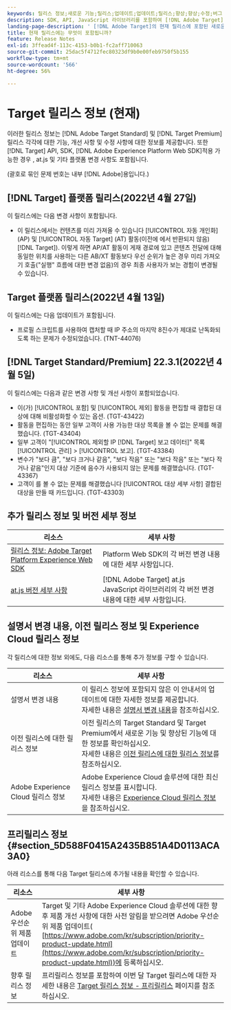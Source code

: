 ```yaml
---
keywords: 릴리스 정보;새로운 기능;릴리스;업데이트;업데이트;릴리스;향상;향상;수정;버그 수정;업데이트
description: SDK, API, JavaScript 라이브러리를 포함하여 [!DNL Adobe Target]의 현재 릴리스에 포함된 새로운 기능 및 개선, 수정 사항에 대해 알아봅니다.
landing-page-description: ' [!DNL Adobe Target]의 현재 릴리스에 포함된 새로운 기능, 개선 사항 및 수정 사항에 대해 알아봅니다.'
title: 현재 릴리스에는 무엇이 포함됩니까?
feature: Release Notes
exl-id: 3ffead4f-113c-4153-b0b1-fc2aff710063
source-git-commit: 25dac5f4712fec80323df9b0e00feb9750f5b155
workflow-type: tm+mt
source-wordcount: '566'
ht-degree: 56%

---
```


# Target 릴리스 정보 (현재)

이러한 릴리스 정보는 [!DNL Adobe Target Standard] 및 [!DNL Target Premium] 릴리스 각각에 대한 기능, 개선 사항 및 수정 사항에 대한 정보를 제공합니다. 또한 [!DNL Target] API, SDK, [!DNL Adobe Experience Platform Web SDK]적용 가능한 경우 , at.js 및 기타 플랫폼 변경 사항도 포함됩니다.

(괄호로 묶인 문제 번호는 내부 [!DNL Adobe]용입니다.)

## [!DNL Target] 플랫폼 릴리스(2022년 4월 27일)

이 릴리스에는 다음 변경 사항이 포함됩니다.

* 이 릴리스에서는 컨텐츠를 미리 가져올 수 있습니다 [!UICONTROL 자동 개인화] (AP) 및 [!UICONTROL 자동 Target] (AT) 활동(이전에 에서 반환되지 않음) [!DNL Target]). 이렇게 하면 AP/AT 활동이 게재 경로에 있고 콘텐츠 전달에 대해 동일한 위치를 사용하는 다른 AB/XT 활동보다 우선 순위가 높은 경우 미리 가져오기 호출(&quot;실행&quot; 흐름에 대한 변경 없음)의 경우 최종 사용자가 보는 경험이 변경될 수 있습니다.

## Target 플랫폼 릴리스(2022년 4월 13일)

이 릴리스에는 다음 업데이트가 포함됩니다.

* 프로필 스크립트를 사용하여 캡처할 때 IP 주소의 마지막 8진수가 제대로 난독화되도록 하는 문제가 수정되었습니다. (TNT-44076)

## [!DNL Target Standard/Premium] 22.3.1(2022년 4월 5일)

이 릴리스에는 다음과 같은 변경 사항 및 개선 사항이 포함되었습니다.

* 이(가) [!UICONTROL 포함] 및 [!UICONTROL 제외] 활동을 편집할 때 결합된 대상에 대해 비활성화할 수 있는 옵션. (TGT-43422)
* 활동을 편집하는 동안 일부 고객이 사용 가능한 대상 목록을 볼 수 없는 문제를 해결했습니다. (TGT-43404)
* 일부 고객이 &quot;[!UICONTROL 제외할 IP [!DNL Target] 보고 데이터]&quot; 목록 [!UICONTROL 관리] > [!UICONTROL 보고]. (TGT-43384)
* 변수가 &quot;보다 큼&quot;, &quot;보다 크거나 같음&quot;, &quot;보다 작음&quot; 또는 &quot;보다 작음&quot; 또는 &quot;보다 작거나 같음&quot;인지 대상 기준에 음수가 사용되지 않는 문제를 해결했습니다. (TGT-43367)
* 고객이 를 볼 수 없는 문제를 해결했습니다 [!UICONTROL 대상 세부 사항] 결합된 대상을 만들 때 카드입니다. (TGT-43303)

## 추가 릴리스 정보 및 버전 세부 정보

| 리소스 | 세부 사항 |
|--- |--- |
| [릴리스 정보: Adobe Target Platform Experience Web SDK](https://experienceleague.adobe.com/docs/experience-platform/edge/release-notes.html?lang=ko_KR) | Platform Web SDK의 각 버전 변경 내용에 대한 세부 사항입니다. |
| [at.js 버전 세부 사항](/help/main/c-implementing-target/c-implementing-target-for-client-side-web/target-atjs-versions.md) | [!DNL Adobe Target] at.js JavaScript 라이브러리의 각 버전 변경 내용에 대한 세부 사항입니다. |

## 설명서 변경 내용, 이전 릴리스 정보 및 Experience Cloud 릴리스 정보

각 릴리스에 대한 정보 외에도, 다음 리소스를 통해 추가 정보를 구할 수 있습니다.

| 리소스 | 세부 사항 |
|--- |--- |
| 설명서 변경 내용 | 이 릴리스 정보에 포함되지 않은 이 안내서의 업데이트에 대한 자세한 정보를 제공합니다.<br>자세한 내용은 [설명서 변경 내용](/help/main/r-release-notes/doc-change.md#reference_366123CF00994BACBBF9BBDF2C4D840C)을 참조하십시오. |
| 이전 릴리스에 대한 릴리스 정보 | 이전 릴리스의 Target Standard 및 Target Premium에서 새로운 기능 및 향상된 기능에 대한 정보를 확인하십시오.<br>자세한 내용은 [이전 릴리스에 대한 릴리스 정보](/help/main/r-release-notes/release-notes-for-previous-releases.md)를 참조하십시오. |
| Adobe Experience Cloud 릴리스 정보 | Adobe Experience Cloud 솔루션에 대한 최신 릴리스 정보를 표시합니다.<br>자세한 내용은 [Experience Cloud 릴리스 정보](https://experienceleague.adobe.com/docs/release-notes/experience-cloud/current.html?lang=ko-KR)을 참조하십시오. |

## 프리릴리스 정보 {#section_5D588F0415A2435B851A4D0113ACA3A0}

아래 리소스를 통해 다음 Target 릴리스에 추가될 내용을 확인할 수 있습니다.

| 리소스 | 세부 사항 |
|--- |--- |
| Adobe 우선순위 제품 업데이트 | Target 및 기타 Adobe Experience Cloud 솔루션에 대한 향후 제품 개선 사항에 대한 사전 알림을 받으려면 Adobe 우선순위 제품 업데이트(<br>[https://www.adobe.com/kr/subscription/priority-product-update.html](https://www.adobe.com/kr/subscription/priority-product-update.html))에 등록하십시오. |
| 향후 릴리스 정보 | 프리릴리스 정보를 포함하여 이번 달 Target 릴리스에 대한 자세한 내용은 [Target 릴리스 정보 - 프리릴리스](/help/main/r-release-notes/target-release-notes.md) 페이지를 참조하십시오. |
